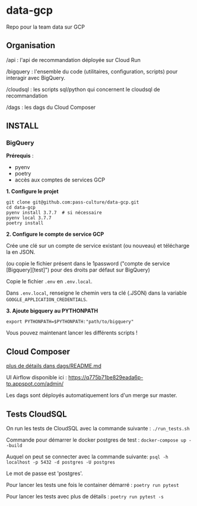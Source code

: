 # data-gcp

Repo pour la team data sur GCP

## Organisation

/api : l'api de recommandation déployée sur Cloud Run

/bigquery : l'ensemble du code (utilitaires, configuration, scripts) pour interagir avec BigQuery.

/cloudsql : les scripts sql/python qui concernent le cloudsql de recommandation

/dags : les dags du Cloud Composer


## INSTALL
### BigQuery
**Prérequis** :
- pyenv
- poetry
- accès aux comptes de services GCP

**1. Configure le projet**

```
git clone git@github.com:pass-culture/data-gcp.git
cd data-gcp
pyenv install 3.7.7  # si nécessaire
pyenv local 3.7.7
poetry install
```

**2. Configure le compte de service GCP**

Crée une clé sur un compte de service existant (ou nouveau) et télécharge la en JSON.

(ou copie le fichier présent dans le 1password ("compte de service [Bigquery][test]") pour des droits par défaut sur BigQuery)

Copie le fichier `.env` en `.env.local`.

Dans `.env.local`, renseigne le chemin vers ta clé (.JSON) dans la variable `GOOGLE_APPLICATION_CREDENTIALS`.

**3. Ajoute bigquery au PYTHONPATH**
```
export PYTHONPATH=$PYTHONPATH:"path/to/bigquery"
```

Vous pouvez maintenant lancer les différents scripts !

## Cloud Composer

[plus de détails dans dags/README.md](/dags/README.md)

UI Airflow disponible ici : https://q775b71be829eada6p-tp.appspot.com/admin/

Les dags sont déployés automatiquement lors d'un merge sur master.


## Tests CloudSQL

On run les tests de CloudSQL avec la commande suivante : `./run_tests.sh`

Commande pour démarrer le docker postgres de test :
`docker-compose up --build`

Auquel on peut se connecter avec la commande suivante:
`psql -h localhost -p 5432 -d postgres -U postgres`

Le mot de passe est 'postgres'.

Pour lancer les tests une fois le container démarré :
`poetry run pytest`

Pour lancer les tests avec plus de détails :
`poetry run pytest -s`
